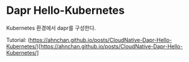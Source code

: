 # Dapr Hello-Kubernetes
Kubernetes 환경에서 dapr를 구성한다.

Tutorial: (https://ahnchan.github.io/posts/CloudNative-Dapr-Hello-Kubernetes/)[https://ahnchan.github.io/posts/CloudNative-Dapr-Hello-Kubernetes/]